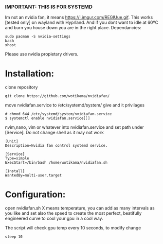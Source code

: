 
### IMPORTANT: THIS IS FOR SYSTEMD

Im not an nvidia fan, it means https://i.imgur.com/REGlUue.gif. This works [tested only] on wayland with Hyprland. And if you dont want to idle at 60ºC and burn you house down you are in the right place.
Dependancies:
```
sudo pacman -S nvidia-settings
bash
xhost
```
Please use nvidia propietary drivers.

# Installation:
clone repository
```
git clone https://github.com/wotikama/nvidiafan/
```
move nvidiafan.service to /etc/systemd/system/
give and it privilages
```
# chmod 644 /etc/systemd/system/nvidiafan.service
$ systemctl enable nvidiafan.service]]]
```

nvim,nano, vim or whatever into nvidiafan.service
and set path under [Service]. Do not change shell as it may not work
```
[Unit]
Description=Nvidia fan control systemd service.

[Service]
Type=simple
ExecStart=/bin/bash /home/wotikama/nvidiafan.sh

[Install]
WantedBy=multi-user.target
```

# Configuration:
open nvidiafan.sh 
X means temperature, you can add as many intervals as you like and set also the speed to create the most perfect, beatifully engineered curve to cool your gpu in a cool way.

The script will check gpu temp every 10 seconds, to modify change
```
sleep 10
```
